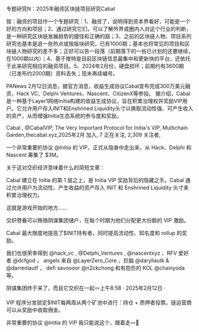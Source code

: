 专题研究N：2025年融资区块链项目研究Cabal


按：融资的项目作一个专题研究：1、融资了，说明得到资本界看好，可能是一个好的方向和项目；2、通过研究它们，可以了解外界或圈内人对这个行业的判断，是一种研究区块链发展趋势的捷径和正确的路；3、之前的区块链人物、项目系列研究也基本是追一些热点或按版块研究，已有1000期；基本也将常见的项目和区块链人物研究的差不多；正好可以告一段落（前期落下的一些已计划的还要继续，在1000期以内）；4、基于推特是目前区块链信息最集中和更新快的平台，还依托于此来研究相应的融资项目。5、2024年2月份，硬盘损坏；前期约有3600期（已发布约2000期）资料丢失；现未再续编号。

PANews 2月12日消息，据官方消息，收益生成协议Cabal宣布完成300万美元融资，Hack VC、Delphi Ventures、Nascent、CitizenX等参投。
据介绍，Cabal是一种基于Layer1网络Initia构建的收益生成协议，旨在积累治理权并奖励VIP用户。它允许用户存入INIT和Enshrined Liquidity头寸以换取流动性强、可产生收入的资产，从而增强Initia生态系统的参与度和奖励。

Cabal
,
@CabalVIP,
The Very Important Protocol for Initia's VIP,
Multichain Garden,thecabal.xyz,2025年2月 加入,
7 正在关注,
2,309 关注者,


一个非常重要的协议
@Initia
的 VIP，正式从隐身中走出来，从 Hack、Delphi 和 Nascent 筹集了 $3M。

关于这对交织经济意味着什么的简短文章：

Cabal 建立在 Initia 的第 1 层之上，是 Initia VIP 奖励背后的隐藏之手。Cabal 通过允许用户为流动性、产生收益的资产存入 INIT 和 Enshrined Liquidity 头寸来积累治理权力。

这就是游戏开始的地方......

交织卷叠可以贿赂阴谋集团储户，在每个时期为他们分配更大份额的 VIP 激励。

Cabal 最大限度地提高了$INIT持有者，同时提高流动性、知名度和 rollup 的奖励。

我们也很荣幸得到
@hack_vc
,
@Delphi_Ventures
,
@nascentxyz
、RFV 爱好者
@dcfgod
， angels 来自
@LayerZero_Core
、巨脑
@daryllautk
 & 
@darrenlautf
， defi savoooor
@n2ckchong
和有抱负的 KOL
@chainyoda
等。

阴谋集团终于来了，而且它交织在一起🪢上午8:58 · 2025年2月12日
·

VIP 程序分发锁定$INIT每两周从两个矿池中进行：持仓 + 质押者投票。链运营商可以从奖励中收取佣金。

非常重要的协议
@initia
的 VIP
我只能说这个，跟着走🪢🥷

